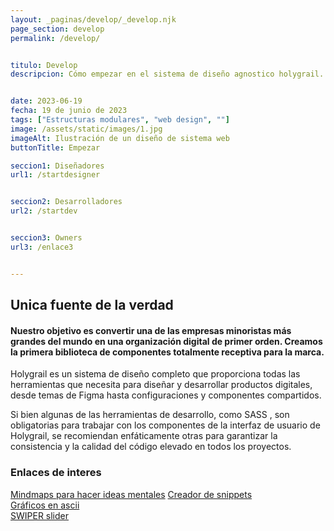 ```yaml
---
layout: _paginas/develop/_develop.njk
page_section: develop
permalink: /develop/


titulo: Develop
descripcion: Cómo empezar en el sistema de diseño agnostico holygrail.


date: 2023-06-19
fecha: 19 de junio de 2023
tags: ["Estructuras modulares", "web design", ""]
image: /assets/static/images/1.jpg
imageAlt: Ilustración de un diseño de sistema web
buttonTitle: Empezar

seccion1: Diseñadores
url1: /startdesigner


seccion2: Desarrolladores
url2: /startdev


seccion3: Owners
url3: /enlace3


---
```


## Unica fuente de la verdad


#### Nuestro objetivo es convertir una de las empresas minoristas más grandes del mundo en una organización digital de primer orden. Creamos la primera biblioteca de componentes totalmente receptiva para la marca.


Holygrail es un sistema de diseño completo que proporciona todas las herramientas que necesita para diseñar y desarrollar productos digitales, desde temas de Figma hasta configuraciones y componentes compartidos.

Si bien algunas de las herramientas de desarrollo, como SASS , son obligatorias para trabajar con los componentes de la interfaz de usuario de Holygrail, se recomiendan enfáticamente otras para garantizar la consistencia y la calidad del código elevado en todos los proyectos.

### Enlaces de interes

[Mindmaps para hacer ideas mentales](https://www.mindmaps.app/)	
[Creador de snippets](https://snippet-generator.app/)	
[Gráficos en ascii](https://asciiflow.com/#/)	
[SWIPER slider](https://swiperjs.com/)	
